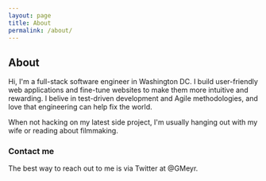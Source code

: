 ```yaml
---
layout: page
title: About
permalink: /about/
---
```


## About

Hi, I'm a full-stack software engineer in Washington DC. I build user-friendly web applications and fine-tune websites to make them more intuitive and rewarding. I belive in test-driven development and Agile methodologies, and love that engineering can help fix the world.

When not hacking on my latest side project, I'm usually hanging out with my wife or reading about filmmaking.

### Contact me

The best way to reach out to me is via Twitter at @GMeyr.